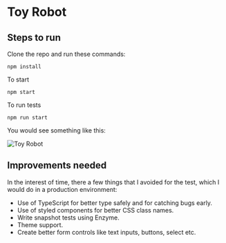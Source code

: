 # Toy Robot

## Steps to run

Clone the repo and run these commands:

```
npm install
```

To start

```
npm start
```

To run tests

```
npm run start
```

You would see something like this:

![Toy Robot](https://i.imgur.com/g4x3aEy.png)

## Improvements needed

In the interest of time, there a few things that I avoided for the test, which I would do in a production environment:

- Use of TypeScript for better type safely and for catching bugs early.
- Use of styled components for better CSS class names.
- Write snapshot tests using Enzyme.
- Theme support.
- Create better form controls like text inputs, buttons, select etc.
